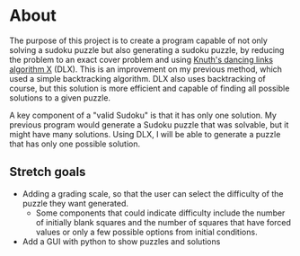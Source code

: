 # About
The purpose of this project is to create a program capable of not only solving a sudoku puzzle but also generating a sudoku puzzle, by reducing the problem to an exact cover problem and using [Knuth's dancing links algorithm X](https://www.ocf.berkeley.edu/~jchu/publicportal/sudoku/0011047.pdf) (DLX). This is an improvement on my previous method, which used a simple backtracking algorithm. DLX also uses backtracking of course, but this solution is more efficient and capable of finding all possible solutions to a given puzzle.

A key component of a "valid Sudoku" is that it has only one solution. My previous program would generate a Sudoku puzzle that was solvable, but it might have many solutions. Using DLX, I will be able to generate a puzzle that has only one possible solution. 

## Stretch goals
- Adding a grading scale, so that the user can select the difficulty of the puzzle they want generated.
  - Some components that could indicate difficulty include the number of initially blank squares and the number of squares that have forced values or only a few possible options from initial conditions. 
- Add a GUI with python to show puzzles and solutions

